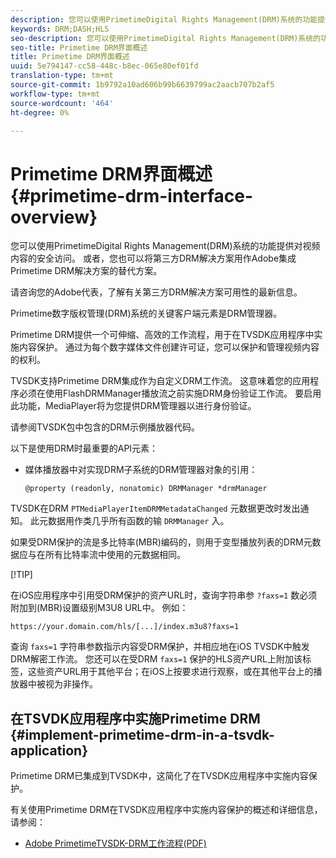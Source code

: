 ```yaml
---
description: 您可以使用PrimetimeDigital Rights Management(DRM)系统的功能提供对视频内容的安全访问。 或者，您也可以将第三方DRM解决方案用作Adobe集成Primetime DRM解决方案的替代方案。
keywords: DRM;DASH;HLS
seo-description: 您可以使用PrimetimeDigital Rights Management(DRM)系统的功能提供对视频内容的安全访问。 或者，您也可以将第三方DRM解决方案用作Adobe集成Primetime DRM解决方案的替代方案。
seo-title: Primetime DRM界面概述
title: Primetime DRM界面概述
uuid: 5e794147-cc58-448c-b8ec-065e80ef01fd
translation-type: tm+mt
source-git-commit: 1b9792a10ad606b99b6639799ac2aacb707b2af5
workflow-type: tm+mt
source-wordcount: '464'
ht-degree: 0%

---
```



# Primetime DRM界面概述 {#primetime-drm-interface-overview}

您可以使用PrimetimeDigital Rights Management(DRM)系统的功能提供对视频内容的安全访问。 或者，您也可以将第三方DRM解决方案用作Adobe集成Primetime DRM解决方案的替代方案。

<!--<a id="section_4DD54E085AB345FE9BE00865E56B28DB"></a>-->

请咨询您的Adobe代表，了解有关第三方DRM解决方案可用性的最新信息。

Primetime数字版权管理(DRM)系统的关键客户端元素是DRM管理器。

Primetime DRM提供一个可伸缩、高效的工作流程，用于在TVSDK应用程序中实施内容保护。 通过为每个数字媒体文件创建许可证，您可以保护和管理视频内容的权利。

TVSDK支持Primetime DRM集成作为自定义DRM工作流。 这意味着您的应用程序必须在使用FlashDRMManager播放流之前实施DRM身份验证工作流。 要启用此功能，MediaPlayer将为您提供DRM管理器以进行身份验证。

请参阅TVSDK包中包含的DRM示例播放器代码。

以下是使用DRM时最重要的API元素：

* 媒体播放器中对实现DRM子系统的DRM管理器对象的引用：

   ```
   @property (readonly, nonatomic) DRMManager *drmManager
   ```

<!--<a id="section_F986DB1EDD6F44CD8E57419CCA0921E8"></a>-->

TVSDK在DRM `PTMediaPlayerItemDRMMetadataChanged` 元数据更改时发出通知。 此元数据用作类几乎所有函数的输 `DRMManager` 入。

<!--<a id="section_223DCF63BAB6438792A85352A79044CC"></a>-->

如果受DRM保护的流是多比特率(MBR)编码的，则用于变型播放列表的DRM元数据应与在所有比特率流中使用的元数据相同。

[!TIP]

在iOS应用程序中引用受DRM保护的资产URL时，查询字符串参 `?faxs=1` 数必须附加到(MBR)设置级别M3U8 URL中。 例如：

```
https://your.domain.com/hls/[...]/index.m3u8?faxs=1
```

查询 `faxs=1` 字符串参数指示内容受DRM保护，并相应地在iOS TVSDK中触发DRM解密工作流。 您还可以在受DRM `faxs=1` 保护的HLS资产URL上附加该标签，这些资产URL用于其他平台；在iOS上按要求进行观察，或在其他平台上的播放器中被视为非操作。

## 在TSVDK应用程序中实施Primetime DRM {#implement-primetime-drm-in-a-tsvdk-application}

Primetime DRM已集成到TVSDK中，这简化了在TVSDK应用程序中实施内容保护。

有关使用Primetime DRM在TVSDK应用程序中实施内容保护的概述和详细信息，请参阅：

* [Adobe PrimetimeTVSDK-DRM工作流程(PDF)](https://helpx.adobe.com/content/dam/help/en/primetime/drm/drm_tvsdk_drm_workflow.pdf)